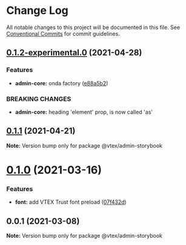 # Change Log

All notable changes to this project will be documented in this file.
See [Conventional Commits](https://conventionalcommits.org) for commit guidelines.

## [0.1.2-experimental.0](https://github.com/vtex/onda/compare/@vtex/admin-storybook@0.1.1...@vtex/admin-storybook@0.1.2-experimental.0) (2021-04-28)


### Features

* **admin-core:** onda factory ([e88a5b2](https://github.com/vtex/onda/commit/e88a5b2dee976f84e1208b56d4fbbd0781fc1cf3))


### BREAKING CHANGES

* **admin-core:** heading 'element' prop, is now called 'as'





## [0.1.1](https://github.com/vtex/onda/compare/@vtex/admin-storybook@0.1.0...@vtex/admin-storybook@0.1.1) (2021-04-21)

**Note:** Version bump only for package @vtex/admin-storybook





# [0.1.0](https://github.com/vtex/onda/compare/@vtex/admin-storybook@0.0.1...@vtex/admin-storybook@0.1.0) (2021-03-16)


### Features

* **font:** add VTEX Trust font preload ([07f432d](https://github.com/vtex/onda/commit/07f432d8c6f74e8af4de6d5ca5f188466480f567))





## 0.0.1 (2021-03-08)

**Note:** Version bump only for package @vtex/admin-storybook
